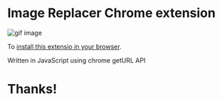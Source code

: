 # Image Replacer Chrome extension

![gif image](./gif.gif)


To [install this extensio in your browser](https://webkul.com/blog/how-to-install-the-unpacked-extension-in-chrome/).

Written in JavaScript using chrome getURL API

# Thanks!
